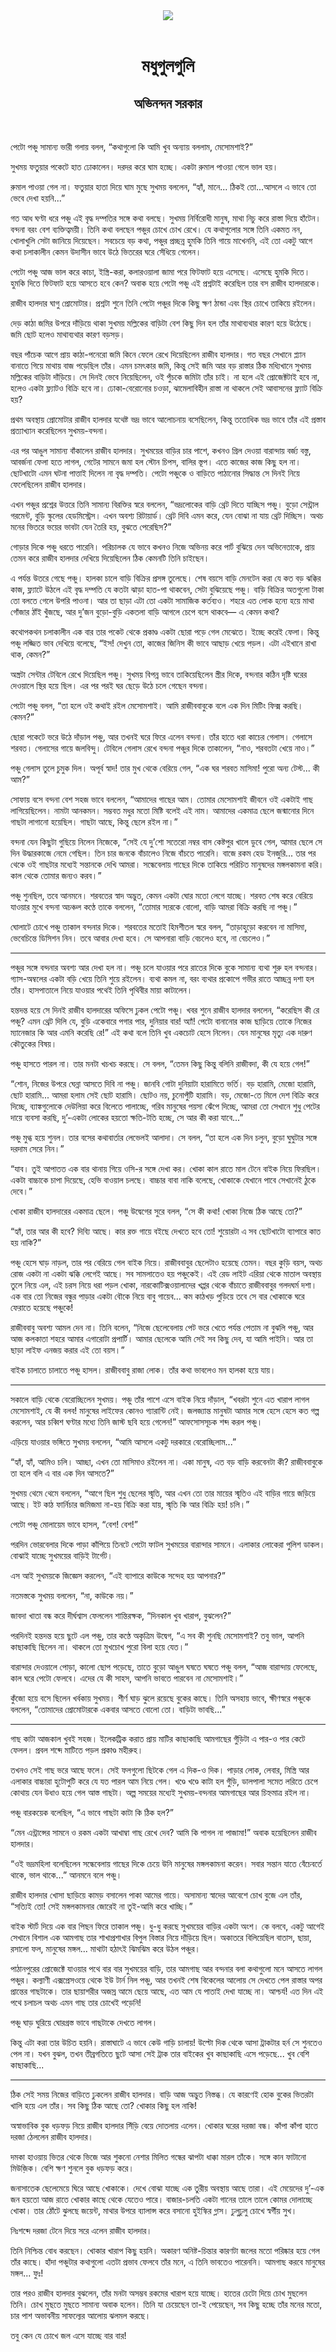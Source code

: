 <div align=center> <img src="../../metadata/images/rabibasariya/মধুগুলগুলি-অভিনন্দন-সরকার.jpg" align="center"></div><br><h1 align=center>মধুগুলগুলি</h1>
<h2 align=center>অভিনন্দন সরকার</h2><br>

পেটো পঞ্চু সামান্য ভারী গলায় বলল, “কথাগুলো কি আমি খুব অন্যায় বললাম, মেসোমশাই?”

সুখময় ফতুয়ার পকেটে হাত ঢোকালেন। দরদর করে ঘাম হচ্ছে। একটা রুমাল পাওয়া গেলে ভাল হয়।

রুমাল পাওয়া গেল না। ফতুয়ার হাতা দিয়ে ঘাম মুছে সুখময় বললেন, “হ্যাঁ, মানে... ঠিকই তো...আসলে এ ভাবে তো ভেবে দেখা হয়নি...”

গত আধ ঘণ্টা ধরে পঞ্চু এই বৃদ্ধ দম্পতির সঙ্গে কথা বলছে। সুখময় নির্বিরোধী মানুষ, মাথা নিচু করে রাস্তা দিয়ে হাঁটেন। বন্দনা বরং বেশ ব্যক্তিত্বময়ী। তিনি কথা বলছেন পঞ্চুর চোখে চোখ রেখে। যে কথাগুলোর সঙ্গে তিনি একমত নন, খোলাখুলি সেটা জানিয়ে দিয়েছেন। সবচেয়ে বড় কথা, পঞ্চুর প্রচ্ছন্ন হুমকি তিনি গায়ে মাখেননি, এই তো একটু আগে কথা চলাকালীন কেমন উদাসীন ভাবে উঠে ভিতরের ঘরে সেঁধিয়ে গেলেন।

পেটো পঞ্চু আজ ভাল করে কাচা, ইস্ত্রি-করা, কলারওয়ালা জামা পরে ফিটফাট হয়ে এসেছে। এসেছে হুমকি দিতে। হুমকি দিতে ফিটফাট হয়ে আসতে হবে কেন? অবাক হয়ে পেটো পঞ্চু এই প্রশ্নটাই করেছিল তার বস রাজীব হালদারকে।

রাজীব হালদার ঘাগু প্রোমোটার। প্রশ্নটা শুনে তিনি পেটো পঞ্চুর দিকে কিছু ক্ষণ ঠান্ডা এবং স্থির চোখে তাকিয়ে রইলেন।

দেড় কাঠা জমির উপরে দাঁড়িয়ে থাকা সুখময় মল্লিকের বাড়িটা বেশ কিছু দিন হল তাঁর মাথাব্যথার কারণ হয়ে উঠেছে। জমি ছোট হলেও মাথাব্যথার কারণ বড়সড়।

বছর পাঁচেক আগে প্রায় কাঠা-পনেরো জমি কিনে ফেলে রেখে দিয়েছিলেন রাজীব হালদার। গত বছর সেখানে প্ল্যান বানাতে গিয়ে মাথায় বাজ পড়েছিল তাঁর। এমন চমৎকার জমি, কিন্তু সেই জমি আর বড় রাস্তার ঠিক মধ্যিখানে সুখময় মল্লিকের বাড়িটা দাঁড়িয়ে। সে দিনই ভেবে নিয়েছিলেন, ওই পুঁচকে জমিটা তাঁর চাই। না হলে এই প্রোজেক্টটাই হবে না, হলেও একটা ফ্ল্যাটও বিক্রি হবে না। ঢোকা-বেরোনোর চওড়া, ঝামেলাবিহীন রাস্তা না থাকলে সেই আবাসনের ফ্ল্যাট বিক্রি হয়?

প্রথম অবস্থায় প্রোমোটার রাজীব হালদার যথেষ্ট ভদ্র ভাবে আলোচনায় বসেছিলেন, কিন্তু ততোধিক ভদ্র ভাবে তাঁর এই প্রস্তাব প্রত্যাখ্যান করেছিলেন সুখময়-বন্দনা।

এর পর আঙুল সামান্য বাঁকালেন রাজীব হালদার। সুখময়ের বাড়ির চার পাশে, কখনও গ্রিল দেওয়া বারান্দায় বর্জ্য বস্তু, আবর্জনা ফেলা হতে লাগল, গেটের সামনে জমা হল স্টোন চিপস, বালির স্তূপ। এতে কাজের কাজ কিছু হল না। ছোটখাটো এমন ঘটনা পাত্তাই দিলেন না বৃদ্ধ দম্পতি। পেটো পঞ্চুকে ও বাড়িতে পাঠানোর সিদ্ধান্ত সে দিনই নিয়ে ফেলেছিলেন রাজীব হালদার।

এখন পঞ্চুর প্রশ্নের উত্তরে তিনি সামান্য বিরক্তির স্বরে বললেন, “ভদ্রলোকের বাড়ি থ্রেট দিতে যাচ্ছিস পঞ্চু। বুড়ো সেন্ট্রাল গরমেন্ট, বুড়ি স্কুলের হেডমিস্ট্রেস। এখন অবশ্য রিটায়ার্ড। থ্রেট দিবি এমন করে, যেন বোঝা না যায় থ্রেট দিচ্ছিস। অথচ মনের ভিতরে ভয়ের ভাবটা যেন তৈরি হয়, বুঝতে পেরেছিস?”

গোড়ার দিকে পঞ্চু ধরতে পারেনি। পরিচালক যে ভাবে কখনও নিজে অভিনয় করে পার্ট বুঝিয়ে দেন অভিনেতাকে, প্রায় তেমন করে রাজীব হালদার দেখিয়ে দিয়েছিলেন ঠিক কেমনটি তিনি চাইছেন।



এ পর্যন্ত উতরে গেছে পঞ্চু। হালকা চালে বাড়ি বিক্রির প্রসঙ্গ তুলেছে। শেষ বয়সে বাড়ি মেনটেন করা যে কত বড় ঝক্কির কাজ, ফ্ল্যাটে উঠলে এই বৃদ্ধ দম্পতি যে কতটা ঝাড়া হাত-পা থাকবেন, সেটা বুঝিয়েছে পঞ্চু। বাড়ি বিক্রির অতগুলো টাকা তো বলতে গেলে উপরি পাওনা। আর তা ছাড়া এটা তো একটা সামাজিক কর্তব্যও। শহরে এত লোক হন্যে হয়ে মাথা গোঁজার ঠাঁই খুঁজছে, আর দু’জন বুড়ো-বুড়ি একতলা বাড়ি আগলে চেপে বসে থাকবে— এ কেমন কথা?

কথোপকথন চলাকালীন এক বার তার পকেট থেকে প্রকাণ্ড একটা ছোরা পড়ে গেল মেঝেতে। ইচ্ছে করেই ফেলা। কিন্তু পঞ্চু লজ্জিত ভাব দেখিয়ে বলেছে, “ইস! দেখুন তো, কাজের জিনিস কী ভাবে আছাড় খেয়ে পড়ল। এটা এইখানে রাখা থাক, কেমন?”

অস্ত্রটা সেন্টার টেবিলে রেখে দিয়েছিল পঞ্চু। সুখময় বিপন্ন ভাবে তাকিয়েছিলেন স্ত্রীর দিকে, বন্দনার কঠিন দৃষ্টি ঘরের দেওয়ালে স্থির হয়ে ছিল। এর পর পরই ঘর ছেড়ে উঠে চলে গেছেন বন্দনা।

পেটো পঞ্চু বলল, “তা হলে ওই কথাই রইল মেসোমশাই। আমি রাজীববাবুকে বলে এক দিন মিটিং ফিক্স করছি। কেমন?”

ছোরা পকেটে ভরে উঠে দাঁড়াল পঞ্চু, আর তখনই ঘরে ফিরে এলেন বন্দনা। তাঁর হাতে ধরা কাচের গেলাস। গেলাসে শরবত। গেলাসের গায়ে জলবিন্দু। টেবিলে গেলাস রেখে বন্দনা পঞ্চুর দিকে তাকালেন, “নাও, শরবতটা খেয়ে নাও।”

পঞ্চু গেলাস তুলে চুমুক দিল। অপূর্ব স্বাদ! তার মুখ থেকে বেরিয়ে গেল, “এক ঘর শরবত মাসিমা! পুরো অন্য টেস্ট... কী আম?”

সোফায় বসে বন্দনা বেশ সহজ ভাবে বললেন, “আমাদের গাছের আম। তোমার মেসোমশাই জীবনে ওই একটাই গাছ লাগিয়েছিলেন। নামটা আনকমন। সম্ভবত মধুর মতো মিষ্টি বলেই এই নাম। আমাদের একমাত্র ছেলে জন্মানোর দিনে গাছটা লাগানো হয়েছিল। গাছটা আছে, কিন্তু ছেলে রইল না।”

বন্দনা যেন কিছুটা গুছিয়ে নিলেন নিজেকে, “সেই যে দু’শো সতেরো নম্বর বাস কেষ্টপুর খালে ডুবে গেল, আমার ছেলে সে দিন উদ্ধারকাজে নেমে গেছিল। তিন চার জনকে বাঁচালেও নিজে বাঁচতে পারেনি। বাজে রকম হেড ইনজুরি... তার পর থেকে ওই গাছটার মধ্যেই সন্তানকে দেখি আমরা। সন্ধেবেলায় গাছের দিকে তাকিয়ে পরিচিত মানুষদের মঙ্গলকামনা করি। কাল থেকে তোমার জন্যও করব।”

পঞ্চু শুনছিল, তবে আনমনে। শরবতের স্বাদ অদ্ভুত, কেমন একটা ঘোর মতো লেগে যাচ্ছে। শরবত শেষ করে বেরিয়ে যাওয়ার মুখে বন্দনা অচঞ্চল কণ্ঠে তাকে বললেন, “তোমার স্যরকে বোলো, বাড়ি আমরা বিক্রি করছি না পঞ্চু।”

ঘোলাটে চোখে পঞ্চু তাকাল বন্দনার দিকে। শরবতের মতোই হিমশীতল স্বরে বলল, “তাড়াহুড়ো করবেন না মাসিমা, ভেবেচিন্তে ডিসিশন নিন। তবে আবার দেখা হবে। সে আপনারা বাড়ি বেচলেও হবে, না বেচলেও।”



*****

পঞ্চুর সঙ্গে বন্দনার অবশ্য আর দেখা হল না। পঞ্চু চলে যাওয়ার পরে রাতের দিকে বুকে সামান্য ব্যথা শুরু হল বন্দনার। গ্যাস-অম্বলের একটা বড়ি খেয়ে তিনি শুয়ে রইলেন। ব্যথা কমল না, বরং ব্যথার প্রকোপে গভীর রাতে আচ্ছন্ন দশা হল তাঁর। হাসপাতালে নিয়ে যাওয়ার পথেই তিনি পৃথিবীর মায়া কাটালেন।

হন্তদন্ত হয়ে সে দিনই রাজীব হালদারের অফিসে ঢুকল পেটো পঞ্চু। খবর শুনে রাজীব হালদার বললেন, “করেছিস কী রে পঞ্চু? এমন থ্রেট দিলি যে, বুড়ি একেবারে পগার পার, দুনিয়ার বার! অ্যাঁ! পেটো বানানোর কাজ ছাড়িয়ে তোকে নিজের ম্যানেজার কি আর এমনি করেছি রে!” এই কথা বলে তিনি খুব একচোট হেসে নিলেন। যেন মানুষের মৃত্যু এক দারুণ কৌতুকের বিষয়।

পঞ্চু হাসতে পারল না। তার মনটা খচখচ করছে। সে বলল, “তেমন কিছু কিন্তু বলিনি রাজীবদা, কী যে হয়ে গেল!”

“শোন, নিজের উপরে ঘেন্না আসতে দিবি না পঞ্চু। জানবি গোটা দুনিয়াটা হারামিতে ভর্তি। বড় হারামি, মেজো হারামি, ছোট হারামি... আমরা হলাম সেই ছোট হারামি। ছোটও নয়, চুনোপুঁটি হারামি। বড়, মেজো-তে মিলে দেশ বিক্রি করে দিচ্ছে, ব্যাঙ্কগুলোকে দেউলিয়া করে বিলেতে পালাচ্ছে, গরিব মানুষের পয়সা ঝেঁপে দিচ্ছে, আমরা তো সেখানে শুধু পেটের দায়ে ব্যবসা করছি, দু’-একটা লোকের হয়তো ক্ষতি-টতি হচ্ছে, সে আর কী করা যাবে...”

পঞ্চু মুগ্ধ হয়ে শুনল। তার বসের কথাবার্তার লেভেলই আলাদা। সে বলল, “তা হলে এক দিন চলুন, বুড়ো ঘুঘুটার সঙ্গে দরদাম সেরে নিন।”

“যাব। তুই আপাতত এক বার থানায় গিয়ে ওসি-র সঙ্গে দেখা কর। খোকা কাল রাতে মাল টেনে বাইক নিয়ে ফিরছিল। একটা বাচ্চাকে চাপা দিয়েছে, হেভি বাওয়াল চলছে। বাচ্চার বাবা নাকি বলেছে, খোকাকে যেখানে পাবে সেখানেই ঠুকে দেবে।”

খোকা রাজীব হালদারের একমাত্র ছেলে। পঞ্চু উদ্বেগের সুরে বলল, “সে কী কথা! খোকা নিজে ঠিক আছে তো?”

“হ্যাঁ, তার আর কী হবে? দিব্যি আছে। কার রক্ত গায়ে বইছে দেখতে হবে তো! শুয়োরটা এ সব ছোটখাটো ব্যাপারে কাত হয় নাকি?”

পঞ্চু হেসে ঘাড় নাড়ল, তার পর বেরিয়ে গেল বাইক নিয়ে। রাজীববাবুর ছেলেটাও হয়েছে তেমন। বছর কুড়ি বয়স, অথচ রোজ একটা না একটা ঝক্কি লেগেই আছে। সব সামলাতেও হয় পঞ্চুকেই। এই রেড লাইট এরিয়া থেকে মাতাল অবস্থায় তুলে নিয়ে এল, এই চরস নিয়ে ধরা পড়ল খোকা, নারকোটিক্সওয়ালাদের খপ্পর থেকে বাঁচাতে রাজীববাবুর গলদঘর্ম দশা। এক বার তো নিজের বন্ধুর পাড়ার একটা বৌকে নিয়ে বাবু গায়েব... কম কাঠখড় পুড়িয়ে তবে সে বার খোকাকে ঘরে ফেরাতে হয়েছে পঞ্চুকে!

রাজীববাবু অবশ্য আমল দেন না। তিনি বলেন, “নিজে ছেলেবেলায় পেট ভরে খেতে পর্যন্ত পেতাম না বুঝলি পঞ্চু, আর আজ কলকাতা শহরে আমার এগারোটা প্রপার্টি। আমার ছেলেকে আমি সেই সব কিছু দেব, যা আমি পাইনি। আর তা ছাড়া লাইফ এনজয় করার এই তো বয়স।”

বাইক চালাতে চালাতে পঞ্চু হাসল। রাজীববাবু রাজা লোক। তাঁর কথা ভাবলেও মন হালকা হয়ে যায়।

*****

সকালে বাড়ি থেকে বেরোচ্ছিলেন সুখময়। পঞ্চু তাঁর পাশে এসে বাইক নিয়ে দাঁড়াল, “খবরটা শুনে এত খারাপ লাগল মেসোমশাই, যে কী বলব! মানুষের লাইফের কোনও গ্যারান্টি নেই। জলজ্যান্ত মানুষটা আমার সঙ্গে হেসে হেসে কত গল্প করলেন, আর চব্বিশ ঘণ্টার মধ্যে তিনি জাস্ট ছবি হয়ে গেলেন!” আফসোসসূচক শব্দ করল পঞ্চু।

এড়িয়ে যাওয়ার ভঙ্গিতে সুখময় বললেন, “আমি আসলে একটু দরকারে বেরোচ্ছিলাম...”

“হ্যাঁ, হ্যাঁ, আমিও চলি। আচ্ছা, এখন তো মাসিমাও রইলেন না। একা মানুষ, এত বড় বাড়ি করবেনটা কী? রাজীববাবুকে তা হলে বলি এ বার এক দিন আসতে?”

সুখময় থেমে থেমে বললেন, “আগে ছিল শুধু ছেলের স্মৃতি, আর এখন তো তার মায়ের স্মৃতিও এই বাড়ির গায়ে জড়িয়ে আছে। ইট কাঠ ফার্নিচার জমিজমা না-হয় বিক্রি করা যায়, স্মৃতি কি আর বিক্রি হয়! চলি।”

পেটো পঞ্চু মোলায়েম ভাবে হাসল, “বেশ! বেশ!”



পরদিন ভোরবেলার দিকে পাড়া কাঁপিয়ে তিনটে পেটো ফাটল সুখময়ের বারান্দার সামনে। এলাকার লোকেরা পুলিশ ডাকল। বোঝাই যাচ্ছে সুখময়ের বাড়িই টার্গেট।

এস আই সুখময়কে জিজ্ঞেস করলেন, “এই ব্যাপারে কাউকে সন্দেহ হয় আপনার?”

নতমস্তকে সুখময় বললেন, “না, কাউকে নয়।”

জাবদা খাতা বন্ধ করে দীর্ঘশ্বাস ফেললেন শান্তিরক্ষক, “দিনকাল খুব খারাপ, বুঝলেন?”

পরদিনই হন্তদন্ত হয়ে ছুটে এল পঞ্চু, তার কণ্ঠে অকৃত্রিম উদ্বেগ, “এ সব কী শুনছি মেসোমশাই? তবু ভাল, আপনি কাছাকাছি ছিলেন না। থাকলে তো মুখচোখ পুরো বিলা হয়ে যেত।”

বারান্দার দেওয়ালে পোড়া, কালো ছোপ পড়েছে, তাতে বুড়ো আঙুল ঘষতে ঘষতে পঞ্চু বলল, “আজ বারান্দায় ফেলেছে, কাল ঘরে পেটো ফেলবে। এদের যে কী সাহস, আপনি ভাবতে পারবেন না মেসোমশাই।”

কুঁজো হয়ে বসে ছিলেন খর্বকায় সুখময়। শীর্ণ ঘাড় ঝুলে রয়েছে বুকের কাছে। তিনি অসহায় ভাবে, ক্ষীণস্বরে পঞ্চুকে বললেন, “তোমাদের প্রোমোটারকে একবার আসতে বোলো তো। বাড়িটা ভাবছি...”



*****

গাছ কাটা আজকাল খুবই সহজ। ইলেকট্রিক করাত প্রায় মাটির কাছাকাছি আমগাছের গুঁড়িটা এ পার-ও পার কেটে ফেলল। প্রবল শব্দে মাটিতে পড়ল প্রকাণ্ড মহীরুহ।

তখনও সেই গাছ ভরে আছে ফলে। সেই ফলগুলো ছিটকে গেল এ দিক-ও দিক। পাড়ার লোক, লেবার, মিস্ত্রি আর এলাকার বাচ্চারা হুটোপুটি করে যে যত পারল আম নিয়ে গেল। খণ্ডে খণ্ডে কাটা হল গুঁড়ি, ডালপালা সমেত লরিতে চেপে কোথায় যেন উধাও হয়ে গেল আস্ত গাছটা। অল্প সময়ের মধ্যেই সুখময়-বন্দনার আমগাছের আর চিহ্নমাত্র রইল না।

পঞ্চু বারকয়েক বলেছিল, “এ ভাবে গাছটা কাটা কি ঠিক হল?”

“মেন এন্ট্রান্সের সামনে ও রকম একটা আখাম্বা গাছ রেখে দেব? আমি কি পাগল না পাজামা!” অবাক হয়েছিলেন রাজীব হালদার।

“ওই ভদ্রমহিলা বলেছিলেন সন্ধেবেলায় গাছের দিকে চেয়ে উনি মানুষের মঙ্গলকামনা করেন। সবার সন্তান যাতে বেঁচেবর্তে থাকে, ভাল থাকে...” আনমনে বলে পঞ্চু।

রাজীব হালদার খোসা ছাড়িয়ে কামড় বসালেন পাকা আমের গায়ে। অসামান্য স্বাদের আবেশে চোখ বুজে এল তাঁর, “সত্যিই তো! সেই মঙ্গলকামনার জোরেই না তুই-আমি করে খাচ্ছি।”

বাইক স্টার্ট দিয়ে এক বার পিছন ফিরে তাকাল পঞ্চু। ধু-ধু করছে সুখময়ের বাড়ির একটা অংশ। কে বলবে, একটু আগেই সেখানে বিশাল এক আমগাছ তার শাখাপ্রশাখার বিপুল বিস্তার নিয়ে দাঁড়িয়ে ছিল। অকাতরে বিলিয়েছিল বাতাস, ছায়া, রসালো ফল, মানুষের মঙ্গল... মাথাটা হঠাৎই ঝিমঝিম করে উঠল পঞ্চুর।

পাঠানপুরের প্রোজেক্টে যাওয়ার পথে বার বার সুখময়ের বাড়ি, তার আমগাছ আর বন্দনার বলা কথাগুলো মনে আসতে লাগল পঞ্চুর। কল্যাণী এক্সপ্রেসওয়ে থেকে ইউ টার্ন নিল পঞ্চু, আর তখনই শেষ বিকেলের আলোয় সে দেখতে পেল রাস্তার অপর প্রান্তের গাছটাকে। তার ছায়াশরীর অজস্র আমে ছেয়ে আছে, এত আম যে পাতাই দেখা যাচ্ছে না। আশ্চর্য! এত দিন এই পথে চলাচল অথচ এমন গাছ তার চোখেই পড়েনি!

পঞ্চু ঘাড় ঘুরিয়ে ঘোরগ্রস্ত ভাবে গাছটাকে দেখতে লাগল।

কিন্তু এটা করা তার উচিত হয়নি। রাস্তাঘাটে এ ভাবে কেউ গাড়ি চালায়! উল্টো দিক থেকে আসা ট্রাকটার হর্ন সে শুনতেও পেল না। যখন বুঝল, তখন তীব্রগতিতে ছুটে আসা সেই ট্রাক তার বাইকের খুব কাছাকাছি এসে পড়েছে... খুব বেশি কাছাকাছি...



*****

ঠিক সেই সময় নিজের বাড়িতে ঢুকলেন রাজীব হালদার। বাড়ি আজ অদ্ভুত নিস্তব্ধ। যে কারণেই হোক বুকের ভিতরটা খালি হয়ে এল তাঁর। সব কিছু ঠিক আছে তো? খোকার কিছু হল নাকি!

অস্বাভাবিক বুক ধড়ফড় নিয়ে রাজীব হালদার সিঁড়ি বেয়ে দোতলায় এলেন। খোকার ঘরের দরজা বন্ধ। কাঁপা কাঁপা হাতে দরজা ঠেললেন রাজীব হালদার।

দমকা হাওয়ায় ভিতর থেকে ভিজে আর শুকনো নেশার মিলিত গন্ধের ঝাপটা ধাক্কা মারল তাঁকে। সঙ্গে কান ফাটানো মিউজ়িক। বেশি ক্ষণ শুনলে বুক ধড়ফড় করে।

জনাসাতেক ছেলেমেয়ে ঘিরে আছে খোকাকে। দেখে বোঝা যাচ্ছে এক তুরীয় অবস্থায় আছে তারা। এই মেয়েদের দু’-এক জন হয়তো আজ রাতে খোকার কাছে থেকে যেতেও পারে। বাজার-চলতি একটা গানের তালে তালে কোমর দোলাচ্ছে খোকা। তার ঠোঁটে ঝুলছে জয়েন্ট, মাথার উপরে ব্যালান্স করে বসানো হুইস্কির গ্লাস। ঢুলুঢুলু চোখে স্বর্গীয় সুখ।



নিঃশব্দে দরজা টেনে দিয়ে সরে এলেন রাজীব হালদার।

তিনি নিশ্চিন্ত বোধ করছেন। খোকার খারাপ কিছু হয়নি। অকারণ অনিষ্ট-চিন্তার কারণটা জলের মতো পরিষ্কার হয়ে গেল তাঁর কাছে। হাঁদা পঞ্চুটার কথাগুলো এতটা প্রভাব ফেলবে তাঁর মনে, এ তিনি ভাবতেও পারেননি। আমগাছ করবে মানুষের মঙ্গল... ফুঃ!

তার পরও রাজীব হালদার বুঝলেন, তাঁর মনটা অসম্ভব রকমের খারাপ হয়ে যাচ্ছে। হাতের চেটো দিয়ে চোখ মুছলেন তিনি। চোখ মুছতে মুছতে সামান্য অবাক হলেন। তিনি যা চেয়েছেন তা-ই পেয়েছেন, সব কিছু হচ্ছে তাঁর মনের মতো, চার পাশ অভাবনীয় সাফল্যের আলোয় ঝলমল করছে।

তবু কেন যে চোখে জল এসে যাচ্ছে বার বার!




